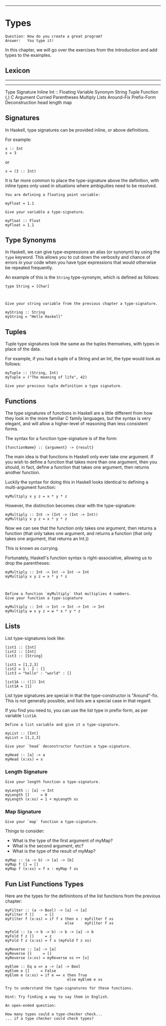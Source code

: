 
---

# Types

```note.notitle
Question: How do you create a great program?
Answer:   You type it!
```

In this chapter, we will go over the exercises from the introduction
and add types to the examples.

## Lexicon

-----------       -------------     ------------
-----------       -------------     ------------
Type              Signature         Inline
Int               ::                Floating
Variable          Synonym           String
Tuple             Function          (,)
C                 Argument          Curried
Parentheses       Multiply          Lists
Around-Fix        Prefix-Form       Deconstruction
head              length            map

## Signatures

In Haskell, type signatures can be provided inline, or above definitions.

For example:

~~~{data-language=haskell data-filter=./resources/scripts/check.sh}
x :: Int
x = 3
~~~

or

~~~{data-language=haskell data-filter=./resources/scripts/check.sh}
x = (3 :: Int)
~~~

It is far more common to place the type-signature above the definition,
with inline types only used in situations where ambiguities need
to be resolved.

<div class="important">

~~~ {.instruction .nobefore}
You are defining a floating point variable:
~~~

~~~{data-language=haskell data-filter=./resources/scripts/check.sh}
myFloat = 1.1
~~~

```instruction
Give your variable a type-signature.
```

~~~{data-language=haskell .answer data-filter=./resources/scripts/check.sh}
myFloat :: Float
myFloat = 1.1
~~~

</div>

## Type Synonyms

In Haskell, we can give type-expressions an alias (or synonym) by
using the `type` keyword. This allows you to cut down the verbosity
and chance of errors
in your code when you have type expressions that would otherwise
be repeated frequently.

An example of this is the `String` type-synonym, which is defined as
follows:

~~~{data-language=haskell .nocheck}
type String = [Char]
~~~

```instruction
 

Give your string variable from the previous chapter a type-signature.
```

~~~{data-language=haskell .answer data-filter=./resources/scripts/check.sh}
myString :: String
myString = "Hello Haskell"
~~~

## Tuples

Tuple type signatures look the same as the tuples themselves, with
types in place of the data.

For example, if you had a tuple of a String and an Int, the type
would look as follows:

~~~{data-language=haskell data-filter=./resources/scripts/check.sh}
myTuple :: (String, Int)
myTuple = ("The meaning of life", 42)
~~~

```instruction
Give your previous tuple definition a type signature.
```

## Functions

The type signatures of functions in Haskell are a little different
from how they look in the more familiar C family languages,
but the syntax is very elegant, and will allow a higher-level of
reasoning than less consistent forms.

The syntax for a function type-signature is of the form:

~~~{data-language=haskell .nocheck}
{functionName} :: {argument} -> {result}
~~~

The main idea is that functions in Haskell only ever take one
argument. If you wish to define a function that takes more
than one argument, then you should, in fact, define a function
that takes one argument, then returns another function.

Luckily the syntax for doing this in Haskell looks identical
to defining a multi-argument function:

~~~{data-language=haskell data-filter=./resources/scripts/check.sh}
myMultiply x y z = x * y * z
~~~

However, the distinction becomes clear with the type-signature:

~~~{data-language=haskell data-filter=./resources/scripts/check.sh}
myMultiply :: Int -> (Int -> (Int -> Int))
myMultiply x y z = x * y * z
~~~

Now we can see that the function only takes one argument, then returns a function
(that only takes one argument, and returns a function
(that only takes one argument, that returns an Int.))

This is known as currying.

Fortunately, Haskell's function syntax is right-associative, allowing us to
drop the parentheses:

~~~{data-language=haskell data-filter=./resources/scripts/check.sh}
myMultiply :: Int -> Int -> Int -> Int
myMultiply x y z = x * y * z
~~~

```instruction
 

Define a function `myMultiply` that multiplies 4 numbers.
Give your function a type-signature
```

~~~{data-language=haskell .answer data-filter=./resources/scripts/check.sh}
myMultiply :: Int -> Int -> Int -> Int -> Int
myMultiply w x y z = w * x * y * z
~~~

## Lists

List type-signatures look like:

~~~{data-language=haskell data-filter=./resources/scripts/check.sh}
list1 :: [Int]
list2 :: [Int]
list3 :: [String]

list1 = [1,2,3]
list2 = 1 : 2 : []
list3 = "hello" : "world" : []

list1A :: ([]) Int
list1A = [1]
~~~

List type signatures are special in that the type-constructor is "Around"-fix.
This is not generally possible, and lists are a special case in that regard.

If you find you need to, you can use the list type in prefix-form, as per variable
`list1A`.

```instruction
Define a list variable and give it a type-signature.
```

~~~{data-language=haskell .answer data-filter=./resources/scripts/check.sh}
myList :: [Int]
myList = [1,2,3]
~~~

```instruction
Give your `head` deconstructor function a type-signature.
```

~~~{data-language=haskell .answer data-filter=./resources/scripts/check.sh}
myHead :: [a] -> a
myHead (x:xs) = x
~~~

### Length Signature

```instruction
Give your length function a type-signature.
```

~~~{data-language=haskell .answer data-filter=./resources/scripts/check.sh} 
myLength :: [a] -> Int
myLength []     = 0
myLength (x:xs) = 1 + myLength xs
~~~

### Map Signature

```instruction
Give your `map` function a type-signature.
```

Things to consider:

* What is the type of the first argument of myMap?
* What is the second argument, etc?
* What is the type of the result of myMap?

~~~{.answer data-language=haskell data-filter=./resources/scripts/check.sh}
myMap :: (a -> b) -> [a] -> [b]
myMap f [] = []
myMap f (x:xs) = f x : myMap f xs
~~~

## Fun List Functions Types

Here are the types for the definintions of the list functions from the previous chapter:

~~~{data-language=haskell data-filter=./resources/scripts/check.sh}
myFilter :: (a -> Bool) -> [a] -> [a]
myFilter f []     = []
myFilter f (x:xs) = if f x then x : myFilter f xs
                           else     myFilter f xs

myFold :: (a -> b -> b) -> b -> [a] -> b
myFold f z []     = z
myFold f z (x:xs) = f x (myFold f z xs)

myReverse :: [a] -> [a]
myReverse []     = []
myReverse (x:xs) = myReverse xs ++ [x]

myElem :: Eq a => a -> [a] -> Bool
myElem e []     = False
myElem e (x:xs) = if e == x then True
                            else myElem e xs
~~~

```instruction
Try to understand the type-signatures for these functions.

Hint: Try finding a way to say them in English.
```

```open
An open-ended question:

How many types could a type-checker check...
... if a type checker could check types?
```
